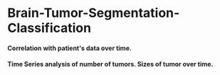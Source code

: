 # Brain-Tumor-Segmentation-Classification

#### Correlation with patient's data over time. 
#### Time Series analysis of number of tumors. Sizes of tumor over time.
